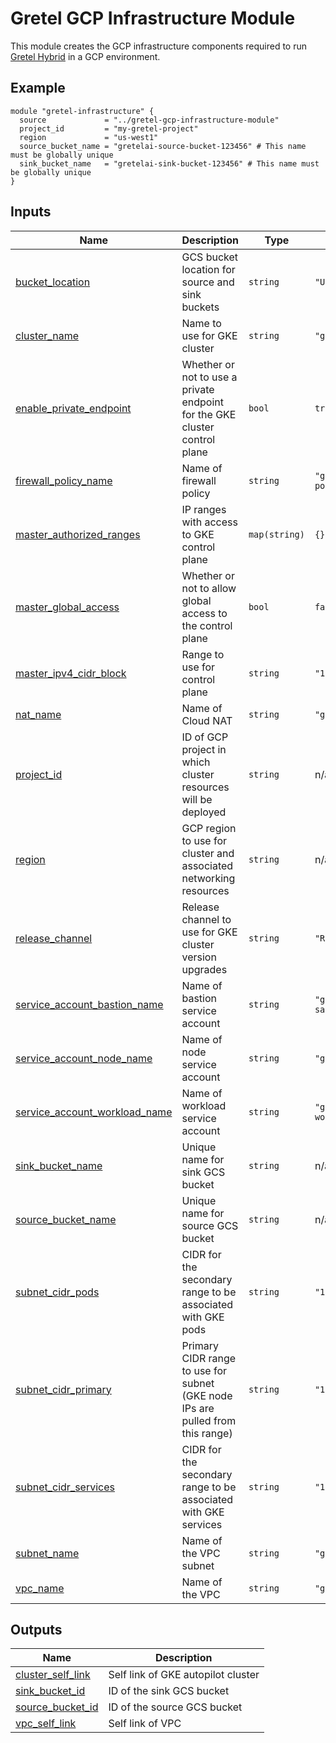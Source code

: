 # Gretel GCP Infrastructure Module

This module creates the GCP infrastructure components required to run [Gretel Hybrid](https://docs.gretel.ai/guides/environment-setup/running-gretel-hybrid) in a GCP environment.

## Example

```hcl
module "gretel-infrastructure" {
  source             = "../gretel-gcp-infrastructure-module"
  project_id         = "my-gretel-project"
  region             = "us-west1"
  source_bucket_name = "gretelai-source-bucket-123456" # This name must be globally unique
  sink_bucket_name   = "gretelai-sink-bucket-123456" # This name must be globally unique
}
```

## Inputs

| Name                                                                                                                     | Description                                                                    | Type          | Default                | Required |
| ------------------------------------------------------------------------------------------------------------------------ | ------------------------------------------------------------------------------ | ------------- | ---------------------- | :------: |
| <a name="input_bucket_location"></a> [bucket_location](#input_bucket_location)                                           | GCS bucket location for source and sink buckets                                | `string`      | `"US"`                 |    no    |
| <a name="input_cluster_name"></a> [cluster_name](#input_cluster_name)                                                    | Name to use for GKE cluster                                                    | `string`      | `"gretel-cluster"`     |    no    |
| <a name="input_enable_private_endpoint"></a> [enable_private_endpoint](#input_enable_private_endpoint)                   | Whether or not to use a private endpoint for the GKE cluster control plane     | `bool`        | `true`                 |    no    |
| <a name="input_firewall_policy_name"></a> [firewall_policy_name](#input_firewall_policy_name)                            | Name of firewall policy                                                        | `string`      | `"gretel-fw-policy"`   |    no    |
| <a name="input_master_authorized_ranges"></a> [master_authorized_ranges](#input_master_authorized_ranges)                | IP ranges with access to GKE control plane                                     | `map(string)` | `{}`                   |    no    |
| <a name="input_master_global_access"></a> [master_global_access](#input_master_global_access)                            | Whether or not to allow global access to the control plane                     | `bool`        | `false`                |    no    |
| <a name="input_master_ipv4_cidr_block"></a> [master_ipv4_cidr_block](#input_master_ipv4_cidr_block)                      | Range to use for control plane                                                 | `string`      | `"192.168.0.0/28"`     |    no    |
| <a name="input_nat_name"></a> [nat_name](#input_nat_name)                                                                | Name of Cloud NAT                                                              | `string`      | `"gretel-nat"`         |    no    |
| <a name="input_project_id"></a> [project_id](#input_project_id)                                                          | ID of GCP project in which cluster resources will be deployed                  | `string`      | n/a                    |   yes    |
| <a name="input_region"></a> [region](#input_region)                                                                      | GCP region to use for cluster and associated networking resources              | `string`      | n/a                    |   yes    |
| <a name="input_release_channel"></a> [release_channel](#input_release_channel)                                           | Release channel to use for GKE cluster version upgrades                        | `string`      | `"REGULAR"`            |    no    |
| <a name="input_service_account_bastion_name"></a> [service_account_bastion_name](#input_service_account_bastion_name)    | Name of bastion service account                                                | `string`      | `"gretel-bastion-sa"`  |    no    |
| <a name="input_service_account_node_name"></a> [service_account_node_name](#input_service_account_node_name)             | Name of node service account                                                   | `string`      | `"gretel-node-sa"`     |    no    |
| <a name="input_service_account_workload_name"></a> [service_account_workload_name](#input_service_account_workload_name) | Name of workload service account                                               | `string`      | `"gretel-workload-sa"` |    no    |
| <a name="input_sink_bucket_name"></a> [sink_bucket_name](#input_sink_bucket_name)                                        | Unique name for sink GCS bucket                                                | `string`      | n/a                    |   yes    |
| <a name="input_source_bucket_name"></a> [source_bucket_name](#input_source_bucket_name)                                  | Unique name for source GCS bucket                                              | `string`      | n/a                    |   yes    |
| <a name="input_subnet_cidr_pods"></a> [subnet_cidr_pods](#input_subnet_cidr_pods)                                        | CIDR for the secondary range to be associated with GKE pods                    | `string`      | `"10.0.16.0/20"`       |    no    |
| <a name="input_subnet_cidr_primary"></a> [subnet_cidr_primary](#input_subnet_cidr_primary)                               | Primary CIDR range to use for subnet (GKE node IPs are pulled from this range) | `string`      | `"10.0.0.0/20"`        |    no    |
| <a name="input_subnet_cidr_services"></a> [subnet_cidr_services](#input_subnet_cidr_services)                            | CIDR for the secondary range to be associated with GKE services                | `string`      | `"10.0.32.0/20"`       |    no    |
| <a name="input_subnet_name"></a> [subnet_name](#input_subnet_name)                                                       | Name of the VPC subnet                                                         | `string`      | `"gretel-vpc"`         |    no    |
| <a name="input_vpc_name"></a> [vpc_name](#input_vpc_name)                                                                | Name of the VPC                                                                | `string`      | `"gretel-subnet"`      |    no    |

## Outputs

| Name                                                                                   | Description                        |
| -------------------------------------------------------------------------------------- | ---------------------------------- |
| <a name="output_cluster_self_link"></a> [cluster_self_link](#output_cluster_self_link) | Self link of GKE autopilot cluster |
| <a name="output_sink_bucket_id"></a> [sink_bucket_id](#output_sink_bucket_id)          | ID of the sink GCS bucket          |
| <a name="output_source_bucket_id"></a> [source_bucket_id](#output_source_bucket_id)    | ID of the source GCS bucket        |
| <a name="output_vpc_self_link"></a> [vpc_self_link](#output_vpc_self_link)             | Self link of VPC                   |
